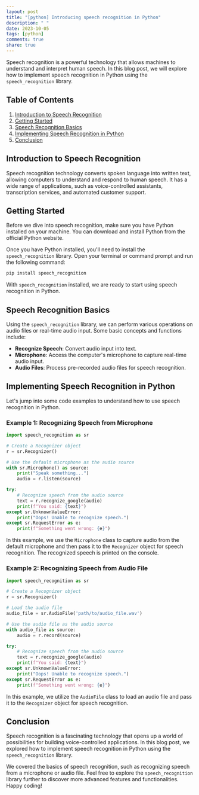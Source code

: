 ```yaml
---
layout: post
title: "[python] Introducing speech recognition in Python"
description: " "
date: 2023-10-05
tags: [python]
comments: true
share: true
---
```


Speech recognition is a powerful technology that allows machines to understand and interpret human speech. In this blog post, we will explore how to implement speech recognition in Python using the `speech_recognition` library. 

## Table of Contents

1. [Introduction to Speech Recognition](#introduction-to-speech-recognition) 
2. [Getting Started](#getting-started)
3. [Speech Recognition Basics](#speech-recognition-basics)
4. [Implementing Speech Recognition in Python](#implementing-speech-recognition-in-python)
5. [Conclusion](#conclusion)

## Introduction to Speech Recognition

Speech recognition technology converts spoken language into written text, allowing computers to understand and respond to human speech. It has a wide range of applications, such as voice-controlled assistants, transcription services, and automated customer support.

## Getting Started

Before we dive into speech recognition, make sure you have Python installed on your machine. You can download and install Python from the official Python website.

Once you have Python installed, you'll need to install the `speech_recognition` library. Open your terminal or command prompt and run the following command:

```python
pip install speech_recognition
```

With `speech_recognition` installed, we are ready to start using speech recognition in Python.

## Speech Recognition Basics

Using the `speech_recognition` library, we can perform various operations on audio files or real-time audio input. Some basic concepts and functions include:

- **Recognize Speech**: Convert audio input into text.
- **Microphone**: Access the computer's microphone to capture real-time audio input.
- **Audio Files**: Process pre-recorded audio files for speech recognition.

## Implementing Speech Recognition in Python

Let's jump into some code examples to understand how to use speech recognition in Python. 

### Example 1: Recognizing Speech from Microphone

```python
import speech_recognition as sr

# Create a Recognizer object
r = sr.Recognizer()

# Use the default microphone as the audio source
with sr.Microphone() as source:
    print("Speak something...")
    audio = r.listen(source)

try:
    # Recognize speech from the audio source
    text = r.recognize_google(audio)
    print(f"You said: {text}")
except sr.UnknownValueError:
    print("Oops! Unable to recognize speech.")
except sr.RequestError as e:
    print(f"Something went wrong: {e}")
```

In this example, we use the `Microphone` class to capture audio from the default microphone and then pass it to the `Recognizer` object for speech recognition. The recognized speech is printed on the console.

### Example 2: Recognizing Speech from Audio File

```python
import speech_recognition as sr

# Create a Recognizer object
r = sr.Recognizer()

# Load the audio file
audio_file = sr.AudioFile('path/to/audio_file.wav')

# Use the audio file as the audio source
with audio_file as source:
    audio = r.record(source)

try:
    # Recognize speech from the audio source
    text = r.recognize_google(audio)
    print(f"You said: {text}")
except sr.UnknownValueError:
    print("Oops! Unable to recognize speech.")
except sr.RequestError as e:
    print(f"Something went wrong: {e}")
```

In this example, we utilize the `AudioFile` class to load an audio file and pass it to the `Recognizer` object for speech recognition.

## Conclusion

Speech recognition is a fascinating technology that opens up a world of possibilities for building voice-controlled applications. In this blog post, we explored how to implement speech recognition in Python using the `speech_recognition` library.

We covered the basics of speech recognition, such as recognizing speech from a microphone or audio file. Feel free to explore the `speech_recognition` library further to discover more advanced features and functionalities. Happy coding!